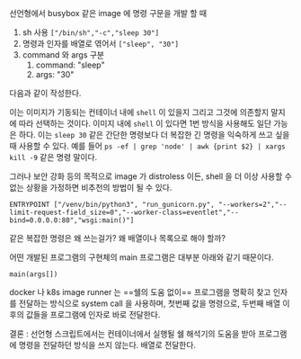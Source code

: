 선언형에서 busybox 같은 image 에 명령 구문을 개발 할 때
1. sh 사용 `["/bin/sh","-c","sleep 30"]`
2. 명령과 인자를 배열로 엮어서 `["sleep", "30"]`
3. command 와 args 구분
	1. command: "sleep"
	2. args: "30"

다음과 같이 작성한다.

이는 이미지가 기동되는 컨테이너 내에 `shell` 이 있을지 그리고 그것에 의존할지 말지에 따라 선택하는 것이다. 이미지 내에 `shell` 이 있다면 1번 방식을 사용해도 일단 가능은 하다. 이는 `sleep 30` 같은 간단한 명령보다 더 복잡한 긴 명령을 익숙하게 쓰고 싶을 때 사용할 수 있다.
예를 들어 `ps -ef | grep 'node' | awk {print $2} | xargs kill -9` 같은 명령 말이다.

그러나 보안 강화 등의 목적으로 image 가 distroless 이든, shell 을 더 이상 사용할 수 없는 상황을 가정하면 비추천의 방법이 될 수 있다. 

`ENTRYPOINT ["/venv/bin/python3", "run_gunicorn.py", "--workers=2","--limit-request-field_size=0","--worker-class=eventlet","--bind=0.0.0.0:80","wsgi:main()"]`

같은 복잡한 명령은 왜 쓰는걸가? 왜 배열이나 목록으로 해야 할까?

어떤 개발된 프로그램의 구현체의 main 프로그램은 대부분 아래와 같기 때문이다.

`main(args[])`

docker 나 k8s image runner 는 ==쉘의 도움 없이== 프로그램을 명확히 찾고 인자를 전달하는 방식으로 system call 을 사용하며, 첫번째 값을 명령으로, 두번째 배열 이후의 값들을 프로그램에 인자로 바로 전달한다.

결론 : 선언형 스크립트에서는 컨테이너에서 실행될  쉘 해석기의 도움을 받아 프로그램에 명령을 전달하던 방식을 쓰지 않는다. 배열로 전달한다.